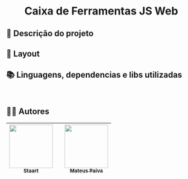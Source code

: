 <h1 align="center"> Caixa de Ferramentas JS Web </h1>

<p align="center">
</p>

## :open_file_folder: Descrição do projeto 
<p align="justify">
</p>

## :dash: Layout

## :books: Linguagens, dependencias e libs utilizadas
<div style="display: inline_block"><br>
</div>          
          
## :raising_hand_man: Autores
| [<img src="https://user-images.githubusercontent.com/106707389/187272671-1f5d9e1e-ba76-4128-9def-c9c8203c81b0.png" width=115><br><sub>Staart</sub>](https://staart.com) || [<img src="https://avatars.githubusercontent.com/u/106707389?s=400&u=c01ee84b19a35b975ac9634deb3baf48d681a4c5&v=4" width=115><br><sub>Mateus Paiva</sub>](https://github.com/mateusopaiva) |
| :---: | :---: | :---: |
